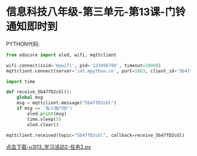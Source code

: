 # 信息科技八年级-第三单元-第13课-门铃通知即时到

PYTHON代码:

```python
from educore import oled, wifi, mqttclient

wifi.connect(ssid='mywifi', psd='123456789', timeout=10000)
mqttclient.connect(server='iot.mpython.cn', port=1883, client_id='5b47f10241', user='5b47fGR9Dy', psd='5b47fdIdrz')

import time

def receive_5b47fD2cGl():
    global msg
    msg = mqttclient.message("5b47fD2cGl")
    if msg == '有人按门铃':
        oled.print(msg)
        time.sleep(5)
        oled.clear()

mqttclient.received(topic="5b47fD2cGl", callback=receive_5b47fD2cGl)
```

<a href="./py/u3l13_学习活动2-任务2.py" download>点击下载-u3l13_学习活动2-任务2.py</a>
